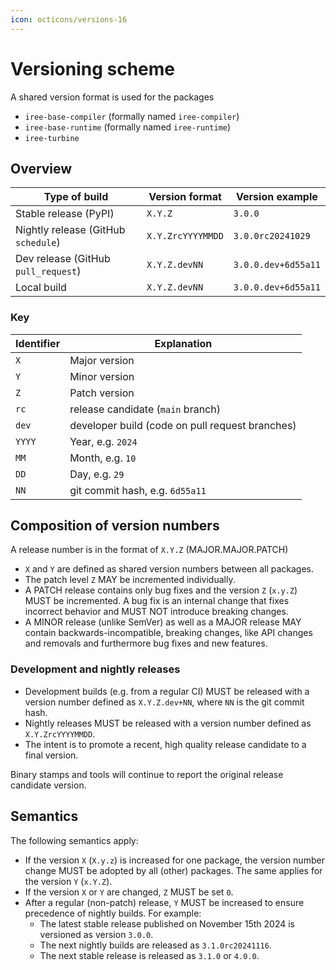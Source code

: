 ```yaml
---
icon: octicons/versions-16
---
```


# Versioning scheme

A shared version format is used for the packages

* `iree-base-compiler` (formally named `iree-compiler`)
* `iree-base-runtime` (formally named `iree-runtime`)
* `iree-turbine`

## Overview

Type of build | Version format | Version example
------------- | -------------- | ---------------
Stable release (PyPI) | `X.Y.Z` | `3.0.0`
Nightly release (GitHub `schedule`) | `X.Y.ZrcYYYYMMDD` | `3.0.0rc20241029`
Dev release (GitHub `pull_request`) | `X.Y.Z.devNN` | `3.0.0.dev+6d55a11`
Local build | `X.Y.Z.devNN` | `3.0.0.dev+6d55a11`

### Key

Identifier | Explanation
---------- | -----------
`X` | Major version
`Y` | Minor version
`Z` | Patch version
`rc` | release candidate (`main` branch)
`dev` | developer build (code on pull request branches)
`YYYY` | Year, e.g. `2024`
`MM` | Month, e.g. `10`
`DD` | Day, e.g. `29`
`NN` | git commit hash, e.g. `6d55a11`

## Composition of version numbers

A release number is in the format of `X.Y.Z` (MAJOR.MAJOR.PATCH)

* `X` and `Y` are defined as shared version numbers between all packages.
* The patch level `Z` MAY be incremented individually.
* A PATCH release contains only bug fixes and the version `Z` (`x.y.Z`) MUST be
  incremented. A bug fix is an internal change that fixes incorrect behavior
  and MUST NOT introduce breaking changes.
* A MINOR release (unlike SemVer) as well as a MAJOR release MAY contain
  backwards-incompatible, breaking changes, like API changes and removals and
  furthermore bug fixes and new features.

### Development and nightly releases

* Development builds (e.g. from a regular CI) MUST be released with a version
  number defined as `X.Y.Z.dev+NN`, where `NN` is the git commit hash.
* Nightly releases MUST be released with a version number defined as `X.Y.ZrcYYYYMMDD`.
* The intent is to promote a recent, high quality release candidate to a final
  version.

Binary stamps and tools will continue to report the original release candidate version.

## Semantics

The following semantics apply:

* If the version `X` (`X.y.z`) is increased for one package, the version number
  change MUST be adopted by all (other) packages. The same applies for the
  version `Y` (`x.Y.Z`).
* If the version `X` or `Y` are changed, `Z` MUST be set `0`.
* After a regular (non-patch) release, `Y` MUST be increased to ensure
  precedence of nightly builds.
  For example:
    * The latest stable release published on November 15th 2024 is versioned as
      version `3.0.0`.
    * The next nightly builds are released as `3.1.0rc20241116`.
    * The next stable release is released as `3.1.0` or `4.0.0`.

